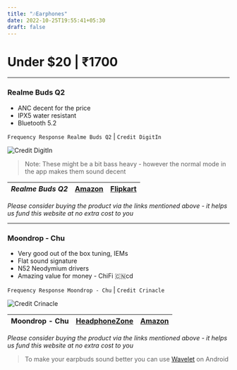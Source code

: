 ```yaml
---
title: "🎶Earphones"
date: 2022-10-25T19:55:41+05:30
draft: false
---
```


# Under $20 | ₹1700
___

### Realme Buds Q2
- ANC decent for the price
- IPX5 water resistant
- Bluetooth 5.2

`Frequency Response Realme Buds Q2` | `Credit DigitIn`

![Credit DigitIn](https://static.digit.in/default/5bb838b95631d6719457ee8308604f73ef9710d5.jpeg)


> Note: These might be a bit bass heavy - however the normal mode in the app makes them sound decent

| _Realme Buds Q2_ | [Amazon](https://www.amazon.in/realme-Active-Noise-Cancellation-Earphones/dp/B091G8TJ33) | [Flipkart](https://www.flipkart.com/realme-buds-q2-active-noise-cancellation-bluetooth-headset/p/itmc147963831a86)|
|----|---|---|

_Please consider buying the product via the links mentioned above - it helps us fund this website at no extra cost to you_

___


### Moondrop - Chu
- Very good out of the box tuning, IEMs
- Flat sound signature
- N52 Neodymium drivers
- Amazing value for money - ChiFi 🇨🇳cd 

`Frequency Response Moondrop - Chu` | `Credit Crinacle`

![Credit Crinacle](https://cdn.shopify.com/s/files/1/0153/8863/files/Headphone-Zone-Moondrop-Chu-Banner.jpg?v=1657354246)

| Moondrop - Chu | [HeadphoneZone](https://www.headphonezone.in/products/moondrop-chu) | [Amazon](https://www.amazon.in/Moondrop-CHU-Performance-Dynamic-Earphone/dp/B09XHTHG61) | 
|--|--|--|

_Please consider buying the product via the links mentioned above - it helps us fund this website at no extra cost to you_

> To make your earpbuds sound better you can use [Wavelet](https://play.google.com/store/apps/details?id=com.pittvandewitt.wavelet) on Android